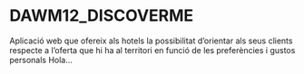 # DAWM12_DISCOVERME
Aplicació web que ofereix als hotels la possibilitat d’orientar als seus clients respecte a l’oferta que hi ha al territori en funció de les preferències i gustos personals
Hola...
